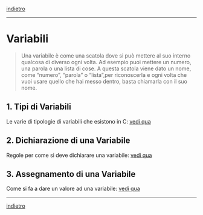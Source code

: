 [indietro](/SecondoAnno/index.md)

---

# Variabili
> Una variabile è come una scatola dove si può mettere al suo interno qualcosa di diverso ogni volta. Ad esempio puoi mettere un numero, una parola o una lista di cose. A questa scatola viene dato un nome, come “numero”, “parola” o “lista”,per riconoscerla e ogni volta che vuoi usare quello che hai messo dentro, basta chiamarla con il suo nome.

## 1. Tipi di Variabili 
Le varie di tipologie di variabili che esistono in C: [vedi qua](./datatypes.md)
## 2. Dichiarazione di una Variabile
Regole per come si deve dichiarare una variabile: [vedi qua](./declaration.md)
## 3. Assegnamento di una Variabile
Come si fa a dare un valore ad una variabile: [vedi qua](./assignment.md)

---

[indietro](/SecondoAnno/index.md)